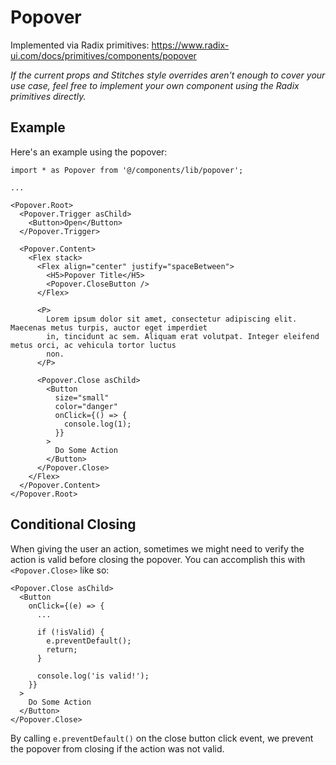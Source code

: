 # Popover

Implemented via Radix primitives: https://www.radix-ui.com/docs/primitives/components/popover

_If the current props and Stitches style overrides aren't enough to cover your use case, feel free to implement your own component using the Radix primitives directly._

## Example

Here's an example using the popover:

```tsx
import * as Popover from '@/components/lib/popover';

...

<Popover.Root>
  <Popover.Trigger asChild>
    <Button>Open</Button>
  </Popover.Trigger>

  <Popover.Content>
    <Flex stack>
      <Flex align="center" justify="spaceBetween">
        <H5>Popover Title</H5>
        <Popover.CloseButton />
      </Flex>

      <P>
        Lorem ipsum dolor sit amet, consectetur adipiscing elit. Maecenas metus turpis, auctor eget imperdiet
        in, tincidunt ac sem. Aliquam erat volutpat. Integer eleifend metus orci, ac vehicula tortor luctus
        non.
      </P>

      <Popover.Close asChild>
        <Button
          size="small"
          color="danger"
          onClick={() => {
            console.log(1);
          }}
        >
          Do Some Action
        </Button>
      </Popover.Close>
    </Flex>
  </Popover.Content>
</Popover.Root>
```

## Conditional Closing

When giving the user an action, sometimes we might need to verify the action is valid before closing the popover. You can accomplish this with `<Popover.Close>` like so:

```tsx
<Popover.Close asChild>
  <Button
    onClick={(e) => {
      ...

      if (!isValid) {
        e.preventDefault();
        return;
      }

      console.log('is valid!');
    }}
  >
    Do Some Action
  </Button>
</Popover.Close>
```

By calling `e.preventDefault()` on the close button click event, we prevent the popover from closing if the action was not valid.
